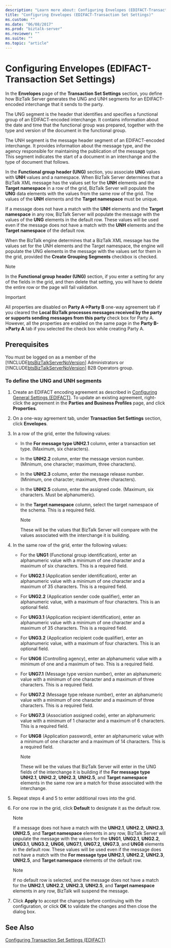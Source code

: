 ```yaml
---
description: "Learn more about: Configuring Envelopes (EDIFACT-Transaction Set Settings)"
title: "Configuring Envelopes (EDIFACT-Transaction Set Settings)"
ms.custom: ""
ms.date: "06/08/2017"
ms.prod: "biztalk-server"
ms.reviewer: ""
ms.suite: ""
ms.topic: "article"
---
```

# Configuring Envelopes (EDIFACT-Transaction Set Settings)
In the **Envelopes** page of the **Transaction Set Settings** section, you define how BizTalk Server generates the UNG and UNH segments for an EDIFACT-encoded interchange that it sends to the party.  
  
 The UNG segment is the header that identifies and specifies a functional group of an EDIFACT-encoded interchange. It contains information about the date and time that the functional group was prepared, together with the type and version of the document in the functional group.  
  
 The UNH segment is the message header segment of an EDIFACT-encoded interchange. It provides information about the message type, and the agency responsible for maintaining the publication of the message type. This segment indicates the start of a document in an interchange and the type of document that follows.  
  
 In the **Functional group header (UNG)** section, you associate **UNG** values with **UNH** values and a namespace. When BizTalk Server determines that a BizTalk XML message has the values set for the **UNH** elements and the **Target namespace** in a row of the grid, BizTalk Server will populate the **UNG** data elements with the values from the same row of the grid. The values of the **UNH** elements and the **Target namespace** must be unique.  
  
 If a message does not have a match with the **UNH** elements and the **Target namespace** in any row, BizTalk Server will populate the message with the values of the **UNG** elements in the default row. These values will be used even if the message does not have a match with the **UNH** elements and the **Target namespace** of the default row.  
  
 When the BizTalk engine determines that a BizTalk XML message has the values set for the UNH elements and the Target namespace, the engine will populate the UNG elements in the message with the values set for them in the grid, provided the **Create Grouping Segments** checkbox is checked.  
  
> [!NOTE]
>  In the **Functional group header (UNG)**  section, if you enter a setting for any of the fields in the grid, and then delete that setting, you will have to delete the entire row or the page will fail validation.  
  
> [!IMPORTANT]
>  All properties are disabled on **Party A->Party B** one-way agreement tab if you cleared the **Local BizTalk processes messages received by the party or supports sending messages from this party** check box for Party A. However, all the properties are enabled on the same page in the **Party B->Party A** tab if you selected the check box while creating Party A.  
  
## Prerequisites  
 You must be logged on as a member of the [!INCLUDE[btsBizTalkServerNoVersion](../includes/btsbiztalkservernoversion-md.md)] Administrators or [!INCLUDE[btsBizTalkServerNoVersion](../includes/btsbiztalkservernoversion-md.md)] B2B Operators group.  
  
### To define the UNG and UNH segments  
  
1.  Create an EDIFACT encoding agreement as described in [Configuring General Settings (EDIFACT)](../core/configuring-general-settings-edifact.md). To update an existing agreement, right-click the agreement in the **Parties and Business Profiles** page, and click **Properties**.  
  
2.  On a one-way agreement tab, under **Transaction Set Settings** section, click **Envelopes**.  
  
3.  In a row of the grid, enter the following values:  
  
    -   In the **For message type UNH2.1** column, enter a transaction set type. (Maximum, six characters).  
  
    -   In the **UNH2.2**  column, enter the message version number. (Minimum, one character; maximum, three characters).  
  
    -   In the **UNH2.3** column, enter the message release number. (Minimum, one character; maximum, three characters).  
  
    -   In the **UNH2.5** column, enter the assigned code. (Maximum, six characters. Must be alphanumeric).  
  
    -   In the **Target namespace** column, select the target namespace of the schema. This is a required field.  
  
        > [!NOTE]
        >  These will be the values that BizTalk Server will compare with the values associated with the interchange it is building.  
  
4.  In the same row of the grid, enter the following values:  
  
    -   For the **UNG1** (Functional group identification), enter an alphanumeric value with a minimum of one character and a maximum of six characters. This is a required field.  
  
    -   For **UNG2.1** (Application sender identification), enter an alphanumeric value with a minimum of one character and a maximum of 35 characters. This is a required field.  
  
    -   For **UNG2.2** (Application sender code qualifier), enter an alphanumeric value, with a maximum of four characters. This is an optional field.  
  
    -   For **UNG3.1** (Application recipient identification), enter an alphanumeric value with a minimum of one character and a maximum of 35 characters. This is a required field.  
  
    -   For **UNG3.2** (Application recipient code qualifier), enter an alphanumeric value, with a maximum of four characters. This is an optional field.  
  
    -   For **UNG6** (Controlling agency), enter an alphanumeric value with a minimum of one and a maximum of two. This is a required field.  
  
    -   For **UNG7.1** (Message type version number), enter an alphanumeric value with a minimum of one character and a maximum of three characters. This is a required field.  
  
    -   For **UNG7.2** (Message type release number), enter an alphanumeric value with a minimum of one character and a maximum of three characters. This is a required field.  
  
    -   For **UNG7.3** (Association assigned code), enter an alphanumeric value with a minimum of 1 character and a maximum of 6 characters. This is a required field.  
  
    -   For **UNG8** (Application password), enter an alphanumeric value with a minimum of one character and a maximum of 14 characters. This is a required field.  
  
        > [!NOTE]
        >  These will be the values that BizTalk Server will enter in the UNG fields of the interchange it is building if the  **For message type UNH2.1**, **UNH2.2**, **UNH2.3**, **UNH2.5**, and **Target namespace** elements in the same row are a match for those associated with the interchange.  
  
5.  Repeat steps 4 and 5 to enter additional rows into the grid.  
  
6.  For one row in the grid, click **Default** to designate it as the default row.  
  
    > [!NOTE]
    >  If a message does not have a match with the **UNH2.1**, **UNH2.2**, **UNH2.3**, **UNH2.5**, and **Target namespace** elements in any row, BizTalk Server will populate the message with the values for the **UNG1**, **UNG2.1**, **UNG2.2**, **UNG3.1**, **UNG3.2**, **UNG6**, **UNG7.1**, **UNG7.2**, **UNG7.3**, and **UNG8** elements in the default row. These values will be used even if the message does not have a match with the **For message type UNH2.1**, **UNH2.2**, **UNH2.3**, **UNH2.5**, and **Target namespace** elements of the default row.  
  
    > [!NOTE]
    >  If no default row is selected, and the message does not have a match for the **UNH2.1**, **UNH2.2**, **UNH2.3**, **UNH2.5**, and **Target namespace** elements in any row, BizTalk will suspend the message.  
  
7.  Click **Apply** to accept the changes before continuing with the configuration, or click **OK** to validate the changes and then close the dialog box.  
  
## See Also  
 [Configuring Transaction Set Settings (EDIFACT)](../core/configuring-transaction-set-settings-edifact.md)
